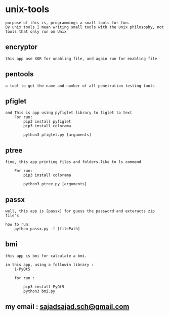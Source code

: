 # unix-tools

	purpose of this is, programmings a small tools for fun.
	By unix tools I mean writing small tools with the Unix philosophy, not tools that only run on Unix

## encryptor 

	this app use XOR for unabling file, and again run for enabling file

## pentools
    a tool to get the name and number of all penetration testing tools
        
## pfiglet

	and This is app using pyfiglet library to figlet to text
		For run:
			pip3 install pyfiglet
			pip3 install colorama
		
			python3 pfiglet.py [arguments]

## ptree

	fine, this app printing files and folders.like to ls command
	
		For run:
			pip3 install colorama
		
			python3 ptree.py [arguments]
## passx
	well, this app is [passx] for guess the password and exteracts zip file's

	how to run:
		python passx.py -f [filePath]

## bmi
	this app is bmi for calculate a bmi.

	in this app, using a followin library :
		1-PyQt5
	
		for run :
		
			pip3 install PyQt5
			python3 bmi.py 

## my email : sajadsajad.sch@gmail.com 
